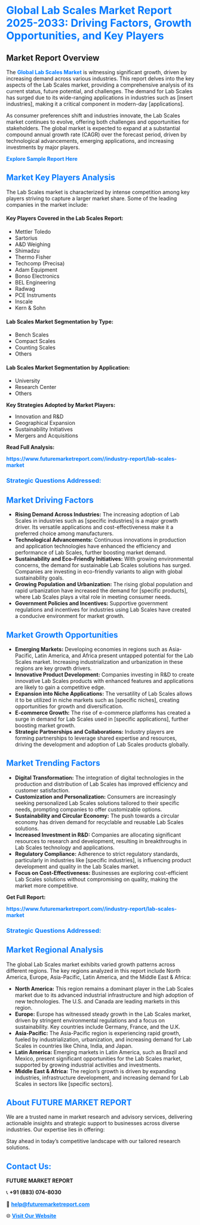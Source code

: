 <h1 style="color: #007BFF;">Global Lab Scales Market Report 2025-2033: Driving Factors, Growth Opportunities, and Key Players</h1>

<section id="overview">
<h2>Market Report Overview</h2>
<p>The <a href="https://www.futuremarketreport.com//industry-report/lab-scales-market" style="color: #007BFF; text-decoration: none;"><strong>Global Lab Scales Market</strong></a> is witnessing significant growth, driven by increasing demand across various industries. This report delves into the key aspects of the Lab Scales market, providing a comprehensive analysis of its current status, future potential, and challenges. The demand for Lab Scales has surged due to its wide-ranging applications in industries such as [insert industries], making it a critical component in modern-day [applications].</p>
<p>As consumer preferences shift and industries innovate, the Lab Scales market continues to evolve, offering both challenges and opportunities for stakeholders. The global market is expected to expand at a substantial compound annual growth rate (CAGR) over the forecast period, driven by technological advancements, emerging applications, and increasing investments by major players.</p>
</section>

<section id="overview">
<p><a href="https://www.futuremarketreport.com//request-sample/reportId=45449" style="color: #007BFF; text-decoration: none;"><strong>Explore Sample Report Here</strong></a></p>
</section>

<section id="key-players">
<h2 style="color: #007BFF;">Market Key Players Analysis</h2>
<p>The Lab Scales market is characterized by intense competition among key players striving to capture a larger market share. Some of the leading companies in the market include:</p>
<h4>Key Players Covered in the Lab Scales Report:</h4>
<ul><li>Mettler Toledo</li><li>Sartorius</li><li>A&amp;D Weighing</li><li>Shimadzu</li><li>Thermo Fisher</li><li>Techcomp (Precisa)</li><li>Adam Equipment</li><li>Bonso Electronics</li><li>BEL Engineering</li><li>Radwag</li><li>PCE Instruments</li><li>Inscale</li><li>Kern &amp; Sohn</li></ul>
<h4>Lab Scales Market Segmentation by Type:</h4>
<ul><li>Bench Scales</li><li>Compact Scales</li><li>Counting Scales</li><li>Others</li></ul>

<h4>Lab Scales Market Segmentation by Application:</h4>
<ul><li>University</li><li>Research Center</li><li>Others</li></ul>
<p><strong>Key Strategies Adopted by Market Players:</strong></p>
<ul>
<li>Innovation and R&D</li>
<li>Geographical Expansion</li>
<li>Sustainability Initiatives</li>
<li>Mergers and Acquisitions</li>
</ul>
</section>

<section>
<p><strong>Read Full Analysis: </strong></p><a href="https://www.futuremarketreport.com//industry-report/lab-scales-market" style="color: #007BFF; text-decoration: none;"><strong>https://www.futuremarketreport.com//industry-report/lab-scales-market</strong></a>
<h3 style="color: #007BFF;">Strategic Questions Addressed:</h3>
</section>

<section id="driving-factors">
<h2 style="color: #007BFF;">Market Driving Factors</h2>
<ul>
<li><strong>Rising Demand Across Industries:</strong> The increasing adoption of Lab Scales in industries such as [specific industries] is a major growth driver. Its versatile applications and cost-effectiveness make it a preferred choice among manufacturers.</li>
<li><strong>Technological Advancements:</strong> Continuous innovations in production and application technologies have enhanced the efficiency and performance of Lab Scales, further boosting market demand.</li>
<li><strong>Sustainability and Eco-Friendly Initiatives:</strong> With growing environmental concerns, the demand for sustainable Lab Scales solutions has surged. Companies are investing in eco-friendly variants to align with global sustainability goals.</li>
<li><strong>Growing Population and Urbanization:</strong> The rising global population and rapid urbanization have increased the demand for [specific products], where Lab Scales plays a vital role in meeting consumer needs.</li>
<li><strong>Government Policies and Incentives:</strong> Supportive government regulations and incentives for industries using Lab Scales have created a conducive environment for market growth.</li>
</ul>
</section>

<section id="growth-opportunities">
<h2 style="color: #007BFF;">Market Growth Opportunities</h2>
<ul>
<li><strong>Emerging Markets:</strong> Developing economies in regions such as Asia-Pacific, Latin America, and Africa present untapped potential for the Lab Scales market. Increasing industrialization and urbanization in these regions are key growth drivers.</li>
<li><strong>Innovative Product Development:</strong> Companies investing in R&D to create innovative Lab Scales products with enhanced features and applications are likely to gain a competitive edge.</li>
<li><strong>Expansion into Niche Applications:</strong> The versatility of Lab Scales allows it to be utilized in niche markets such as [specific niches], creating opportunities for growth and diversification.</li>
<li><strong>E-commerce Growth:</strong> The rise of e-commerce platforms has created a surge in demand for Lab Scales used in [specific applications], further boosting market growth.</li>
<li><strong>Strategic Partnerships and Collaborations:</strong> Industry players are forming partnerships to leverage shared expertise and resources, driving the development and adoption of Lab Scales products globally.</li>
</ul>
</section>

<section id="trending-factors">
<h2 style="color: #007BFF;">Market Trending Factors</h2>
<ul>
<li><strong>Digital Transformation:</strong> The integration of digital technologies in the production and distribution of Lab Scales has improved efficiency and customer satisfaction.</li>
<li><strong>Customization and Personalization:</strong> Consumers are increasingly seeking personalized Lab Scales solutions tailored to their specific needs, prompting companies to offer customizable options.</li>
<li><strong>Sustainability and Circular Economy:</strong> The push towards a circular economy has driven demand for recyclable and reusable Lab Scales solutions.</li>
<li><strong>Increased Investment in R&D:</strong> Companies are allocating significant resources to research and development, resulting in breakthroughs in Lab Scales technology and applications.</li>
<li><strong>Regulatory Compliance:</strong> Adherence to strict regulatory standards, particularly in industries like [specific industries], is influencing product development and quality in the Lab Scales market.</li>
<li><strong>Focus on Cost-Effectiveness:</strong> Businesses are exploring cost-efficient Lab Scales solutions without compromising on quality, making the market more competitive.</li>
</ul>
</section>

<section>
<p><strong>Get Full Report: </strong></p><a href="https://www.futuremarketreport.com//industry-report/lab-scales-market" style="color: #007BFF; text-decoration: none;"><strong>https://www.futuremarketreport.com//industry-report/lab-scales-market</strong></a>
<h3 style="color: #007BFF;">Strategic Questions Addressed:</h3>
</section>


<section id="regional-analysis">
<h2 style="color: #007BFF;">Market Regional Analysis</h2>
<p>The global Lab Scales market exhibits varied growth patterns across different regions. The key regions analyzed in this report include North America, Europe, Asia-Pacific, Latin America, and the Middle East & Africa:</p>
<ul>
<li><strong>North America:</strong> This region remains a dominant player in the Lab Scales market due to its advanced industrial infrastructure and high adoption of new technologies. The U.S. and Canada are leading markets in this region.</li>
<li><strong>Europe:</strong> Europe has witnessed steady growth in the Lab Scales market, driven by stringent environmental regulations and a focus on sustainability. Key countries include Germany, France, and the U.K.</li>
<li><strong>Asia-Pacific:</strong> The Asia-Pacific region is experiencing rapid growth, fueled by industrialization, urbanization, and increasing demand for Lab Scales in countries like China, India, and Japan.</li>
<li><strong>Latin America:</strong> Emerging markets in Latin America, such as Brazil and Mexico, present significant opportunities for the Lab Scales market, supported by growing industrial activities and investments.</li>
<li><strong>Middle East & Africa:</strong> The region’s growth is driven by expanding industries, infrastructure development, and increasing demand for Lab Scales in sectors like [specific sectors].</li>
</ul>
</section>

<footer>
<h2 style="color: #007BFF;">About FUTURE MARKET REPORT</h2>
<p>We are a trusted name in market research and advisory services, delivering actionable insights and strategic support to businesses across diverse industries. Our expertise lies in offering:</p>

<p>Stay ahead in today’s competitive landscape with our tailored research solutions.</p>

<h2 style="color: #007BFF;">Contact Us:</h2>
<p><strong>FUTURE MARKET REPORT</strong></p>
<p>📞 <strong>+91 (883) 074-8030</strong></p>
<p>📧 <strong><a href="mailto:help@futuremarketreport.com" style="color: #007BFF;">help@futuremarketreport.com</a></strong></p>
<p>🌐 <strong><a href="https://www.futuremarketreport.com/" style="color: #007BFF;">Visit Our Website</a></strong></p>
</footer>
